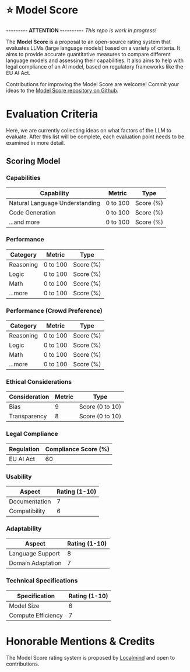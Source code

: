 # ⭐ Model Score

**--------- ATTENTION ----------**
*This repo is work in progress!*

The **Model Score** is a proposal to an open-source rating system that evaluates LLMs (large language models) based on a variety of criteria. It aims to provide accurate quantitative measures to compare different language models and assessing their capabilities. It also aims to help with legal compliance of an AI model, based on regulatory frameworks like the EU AI Act.

Contributions for improving the Model Score are welcome! Commit your ideas to the [Model Score repository on Github](https://github.com/morgendigital/model-score).

# Evaluation Criteria
Here, we are currently collecting ideas on what factors of the LLM to evaluate. After this list will be complete, each evaluation point needs to be examined in more detail.

## Scoring Model

### Capabilities

| Capability | Metric | Type |
|------------|--------|------|
| Natural Language Understanding | 0 to 100 | Score (%) |
| Code Generation | 0 to 100 | Score (%) |
| ...and more | 0 to 100 | Score (%) |

### Performance
| Category | Metric | Type |
|----------|--------|------|
| Reasoning | 0 to 100 | Score (%) |
| Logic | 0 to 100 | Score (%) |
| Math | 0 to 100 | Score (%) |
| ...more | 0 to 100 | Score (%) |

### Performance (Crowd Preference)
| Category | Metric | Type |
|----------|--------|------|
| Reasoning | 0 to 100 | Score (%) |
| Logic | 0 to 100 | Score (%) |
| Math | 0 to 100 | Score (%) |
| ...more | 0 to 100 | Score (%) |

### Ethical Considerations

| Consideration | Metric | Type |
|---------------|--------|------|
| Bias | 9 | Score (0 to 10) |
| Transparency | 8 | Score (0 to 10) |

### Legal Compliance

| Regulation | Compliance Score (%) |
|------------|----------------------|
| EU AI Act | 60 |

### Usability

| Aspect | Rating (1-10) |
|--------|---------------|
| Documentation | 7 |
| Compatibility | 6 |

### Adaptability

| Aspect | Rating (1-10) |
|--------|---------------|
| Language Support | 8 |
| Domain Adaptation | 7 |

### Technical Specifications

| Specification | Rating (1-10) |
|---------------|---------------|
| Model Size | 6 |
| Compute Efficiency | 7 |

# Honorable Mentions & Credits
The Model Score rating system is proposed by [Localmind](https://www.localmind.ai) and open to contributions.
